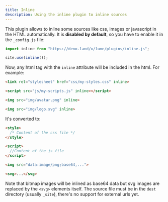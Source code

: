 ```yaml
---
title: Inline
description: Using the inline plugin to inline sources
---
```


This plugin allows to inline some sources like css, images or javascript in the HTML automatically. It is **disabled by default**, so you have to enable it in the `_config.js` file:

```js
import inline from "https://deno.land/x/lume/plugins/inline.js";

site.use(inline());
```

Now, any html tag with the `inline` attribute will be included in the html. For example:

```html
<link rel="stylesheet" href="css/my-styles.css" inline>

<script src="js/my-scripts.js" inline></script>

<img src="img/avatar.png" inline>

<img src="img/logo.svg" inline>
```

It's converted to:

```html
<style>
  /* Content of the css file */
</style>

<script>
  //Content of the js file
</script>

<img src="data:image/png;base64,...">

<svg>...</svg>
```

Note that bitmap images will be inlined as base64 data but svg images are replaced by the `<svg>` elements itself.
The source file must be in the `dest` directory (usually `_site`), there's no support for external urls yet.